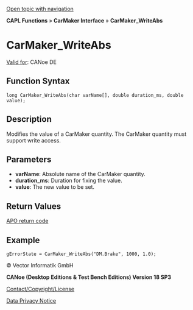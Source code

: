 [Open topic with navigation](../../../../../CANoeDEFamily.htm#Topics/CAPLFunctions/CarMaker/Functions/CAPLfunctionCarMakerWriteAbs.md)

**CAPL Functions** » **CarMaker Interface** » **CarMaker_WriteAbs**

# CarMaker_WriteAbs

[Valid for](../../../Shared/FeatureAvailability.md): CANoe DE

## Function Syntax

```plaintext
long CarMaker_WriteAbs(char varName[], double duration_ms, double value);
```

## Description

Modifies the value of a CarMaker quantity. The CarMaker quantity must support write access.

## Parameters

- **varName**: Absolute name of the CarMaker quantity.
- **duration_ms**: Duration for fixing the value.
- **value**: The new value to be set.

## Return Values

[APO return code](../CAPLfunctionsCarMakerReturnCodes.md)

## Example

```plaintext
gErrorState = CarMaker_WriteAbs("DM.Brake", 1000, 1.0);
```

© Vector Informatik GmbH

**CANoe (Desktop Editions & Test Bench Editions) Version 18 SP3**

[Contact/Copyright/License](../../../Shared/ContactCopyrightLicense.md)

[Data Privacy Notice](https://www.vector.com/int/en/company/get-info/privacy-policy/)